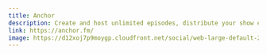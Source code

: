 ```yaml
---
title: Anchor
description: Create and host unlimited episodes, distribute your show everywhere, and make money. All in one place, all for free.
link: https://anchor.fm/
image: https://d12xoj7p9moygp.cloudfront.net/social/web-large-default-2.png
---
```

